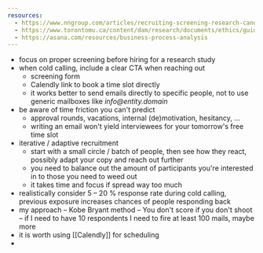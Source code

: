 ```yaml
---
resources:
  - https://www.nngroup.com/articles/recruiting-screening-research-candidates/
  - https://www.torontomu.ca/content/dam/research/documents/ethics/guidelines-for-recruitment-of-research-participants.pdf
  - https://asana.com/resources/business-process-analysis
---
```

- focus on proper screening before hiring for a research study
- when cold calling, include a clear CTA when reaching out
	- screening form
	- Calendly link to book a time slot directly
	- it works better to send emails directly to specific people, not to use generic mailboxes like _info@entity.domain_
- be aware of time friction you can't predict
	- approval rounds, vacations, internal (de)motivation, hesitancy, ...
	- writing an email won't yield interviewees for your tomorrow's free time slot
- iterative / adaptive recruitment
	- start with a small circle / batch of people, then see how they react, possibly adapt your copy and reach out further
	- you need to balance out the amount of participants you're interested in to those you need to weed out
	- it takes time and focus if spread way too much
- realistically consider 5 – 20 % response rate during cold calling, previous exposure increases chances of people responding back
- my approach – Kobe Bryant method – You don't score if you don't shoot – if I need to have 10 respondents I need to fire at least 100 mails, maybe more
- it is worth using [[Calendly]] for scheduling
- 